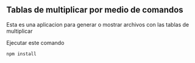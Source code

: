##  Tablas de multiplicar por medio de comandos

Esta es una aplicacion para generar o mostrar archivos con las tablas de multiplicar

Ejecutar este comando 

````
npm install

````
